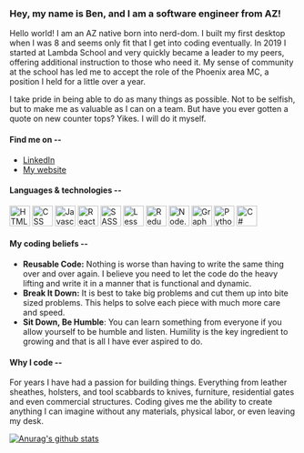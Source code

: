 ### Hey, my name is Ben, and I am a software engineer from AZ!

Hello world! I am an AZ native born into nerd-dom. I built my first desktop when I was 8 and seems only fit that I get into coding eventually. In 2019 I started at Lambda School and very quickly became a leader to my peers, offering additional instruction to those who need it. My sense of community at the school has led me to accept the role of the Phoenix area MC, a position I held for a little over a year.

I take pride in being able to do as many things as possible. Not to be selfish, but to make me as valuable as I can on a team. But have you ever gotten a quote on new counter tops? Yikes. I will do it myself.

#### Find me on --

- [LinkedIn](https://www.linkedin.com/in/benjamin-t-wilson/)
- [My website](https://btwicode.com/)

#### Languages & technologies --

<img src=https://btwicode.com/static/media/html_icon.005cdc3d.svg height=36px width=36px alt="HTML"/> <img src=https://btwicode.com/static/media/css_icon.fa6ed3fc.svg height=36px width=36px alt="CSS"/> <img src=https://btwicode.com/static/media/javascript_icon.cf1d1d89.svg height=36px width=36px alt="Javascript"/> <img src=https://btwicode.com/static/media/react_icon.d4ed2b3d.svg height=36px width=36px alt="React"/> <img src=https://btwicode.com/static/media/sass_icon.e0f651ac.svg height=36px width=36px alt="SASS"/> <img src=https://btwicode.com/static/media/less_icon.7595e22f.svg height=36px width=36px alt="Less"/> <img src=https://btwicode.com/static/media/redux_icon.85772647.svg height=36px width=36px alt="Redux"/> <img src=https://btwicode.com/static/media/node.js_icon.b337a2fb.svg height=36px width=36px alt="Node.js"/> <img src=https://btwicode.com/static/media/graphql_icon.6270a2d4.svg height=36px width=36px alt="GraphQL"/> <img src=https://btwicode.com/static/media/python_icon.a029eeeb.svg height=36px width=36px alt="Python"/> <img src=https://btwicode.com/static/media/c%20sharp_icon.ff60ab88.svg height=36px width=36px alt="C#"/>

#### My coding beliefs --

- **Reusable Code:** Nothing is worse than having to write the same thing over and over again. I believe you need to let the code do the heavy lifting and write it in a manner that is functional and dynamic.
- **Break It Down:** It is best to take big problems and cut them up into bite sized problems. This helps to solve each piece with much more care and speed.
- **Sit Down, Be Humble**: You can learn something from everyone if you allow yourself to be humble and listen. Humility is the key ingredient to growing and that is all I have ever aspired to do.

#### Why I code --

For years I have had a passion for building things. Everything from leather sheathes, holsters, and tool scabbards to knives, furniture, residential gates and even commercial structures. Coding gives me the ability to create anything I can imagine without any materials, physical labor, or even leaving my desk.

[![Anurag's github stats](https://github-readme-stats.vercel.app/api?username=benjamin-t-wilson)](https://github.com/anuraghazra/github-readme-stats)

<script>
  console.log("success")
  </script>
